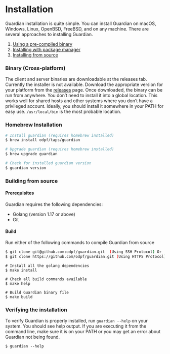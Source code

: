 # Installation

Guardian installation is quite simple. You can install Guardian on macOS, Windows, Linux, OpenBSD, FreeBSD, and on any machine. There are several approaches to installing Guardian.

1. [Using a pre-compiled binary](#binary-cross-platform)
2. [Installing with package manager](#homebrew-installation)
3. [Installing from source](#building-from-source)

### Binary (Cross-platform)

The client and server binaries are downloadable at the releases tab. Currently the installer is not available. Download the appropriate version for your platform from the [releases](https://github.com/odpf/guardian/releases) page. Once downloaded, the binary can be run from anywhere. You don’t need to install it into a global location. This works well for shared hosts and other systems where you don’t have a privileged account. Ideally, you should install it somewhere in your PATH for easy use. `/usr/local/bin` is the most probable location.

### Homebrew Installation

```sh
# Install guardian (requires homebrew installed)
$ brew install odpf/taps/guardian

# Upgrade guardian (requires homebrew installed)
$ brew upgrade guardian

# Check for installed guardian version
$ guardian version
```

### Building from source

#### Prerequisites

Guardian requires the following dependencies:

- Golang (version 1.17 or above)
- Git

#### Build

Run either of the following commands to compile Guardian from source

```sh
$ git clone git@github.com:odpf/guardian.git  (Using SSH Protocol) Or
$ git clone https://github.com/odpf/guardian.git (Using HTTPS Protocol)
```

```
# Install all the golang dependencies
$ make install

# Check all build commands available
$ make help

# Build Guardian binary file
$ make build
```

### Verifying the installation​

To verify Guardian is properly installed, run `guardian --help` on your system. You should see help output. If you are executing it from the command line, make sure it is on your PATH or you may get an error about Guardian not being found.

```
$ guardian --help
```
